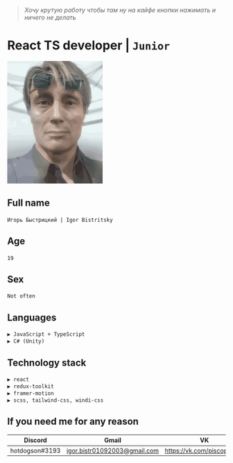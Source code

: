 > *Хочу крутую работу чтобы там ну на кайфе кнопки нажимать и ничего не делать*

# React TS developer | `Junior`
![mads](/clifford-unger-mads-mikkelsen.gif)
## Full name
```
Игорь Быстрицкий | Igor Bistritsky 
```
## Age
```
19
```
## Sex
```
Not often
```
## Languages
```
▶ JavaScript + TypeScript
▶ C# (Unity)
```
## Technology stack
```
▶ react
▶ redux-toolkit
▶ framer-motion
▶ scss, tailwind-css, windi-css
```

## If you need me for any reason
| Discord | Gmail | VK |
| - | - | - |
| hotdogson#3193 | igor.bistr01092003@gmail.com | https://vk.com/piscopancer |
